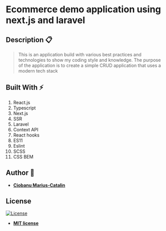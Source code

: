 # Ecommerce demo application using next.js and laravel

## Description :clipboard:
> This is an application build with various best practices and technologies to 
> show my coding style and knowledge. The purpose of the application is to create
> a simple CRUD application that uses a modern tech stack


## Built With :zap:

1. React.js
2. Typescript
3. Next.js
4. SSR
5. Laravel
6. Context API
7. React hooks
8. ES11
9. Eslint
10. SCSS
11. CSS BEM



## Author :bust_in_silhouette:

* **[Ciobanu Marius-Catalin](https://catalinciobanu.com/)**

## License

[![License](http://img.shields.io/:license-mit-blue.svg?style=flat-square)](http://badges.mit-license.org)

- **[MIT license](http://opensource.org/licenses/mit-license.php)**